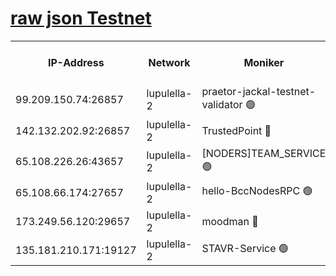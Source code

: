 [raw json Testnet](https://rpc-check.jaclalt.stavr.tech/jaclalt/rpc-jaclalt-result.json)
=

<table><tr><th>IP-Address</th><th>Network</th><th>Moniker</th><th>Latest Block Height</th><th>Earliest Block Height</th><th>Catching Up</th><th>Tx Index</th><th>Voting Power</th><th>Scan Time</th></tr><tr><td>99.209.150.74:26857</td><td>lupulella-2</td><td>praetor-jackal-testnet-validator 🟢</td><td>6513261</td><td>6247155</td><td>False</td><td>on</td><td>0</td><td>2024-02-04T15:19:41.082080054UTC</td></tr><tr><td>142.132.202.92:26857</td><td>lupulella-2</td><td>TrustedPoint 🔴</td><td>6513263</td><td>6282001</td><td>False</td><td>off</td><td>5</td><td>2024-02-04T15:19:50.192858860UTC</td></tr><tr><td>65.108.226.26:43657</td><td>lupulella-2</td><td>[NODERS]TEAM_SERVICE 🟢</td><td>6513263</td><td>6282001</td><td>False</td><td>on</td><td>0</td><td>2024-02-04T15:19:50.589445832UTC</td></tr><tr><td>65.108.66.174:27657</td><td>lupulella-2</td><td>hello-BccNodesRPC 🟢</td><td>6513263</td><td>6394001</td><td>False</td><td>on</td><td>0</td><td>2024-02-04T15:19:47.631331557UTC</td></tr><tr><td>173.249.56.120:29657</td><td>lupulella-2</td><td>moodman 🔴</td><td>6513263</td><td>6413263</td><td>False</td><td>off</td><td>940134</td><td>2024-02-04T15:19:49.953151709UTC</td></tr><tr><td>135.181.210.171:19127</td><td>lupulella-2</td><td>STAVR-Service 🟢</td><td>6513261</td><td>6510001</td><td>False</td><td>on</td><td>0</td><td>2024-02-04T15:19:39.321711495UTC</td></tr></table>
